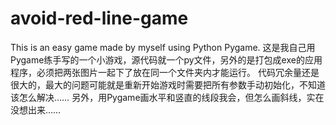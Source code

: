# avoid-red-line-game
This is an easy game made by myself using Python Pygame.
这是我自己用Pygame练手写的一个小游戏，源代码就一个py文件，另外的是打包成exe的应用程序，必须把两张图片一起下了放在同一个文件夹内才能运行。
代码冗余量还是很大的，最大的问题可能就是重新开始游戏时需要把所有参数手动初始化，不知道该怎么解决……
另外，用Pygame画水平和竖直的线段我会，但怎么画斜线，实在没想出来……

